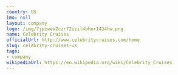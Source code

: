 ```yaml
---
country: US
imo: null
layout: company
logo: /img/7jpzwew2czr72izil4bhor1434hw.png
name: Celebrity Cruises
officialUrl: http://www.celebritycruises.com/home
slug: celebrity-cruises-us
tags:
- company
wikipediaUrl: https://en.wikipedia.org/wiki/Celebrity_Cruises
---
```

